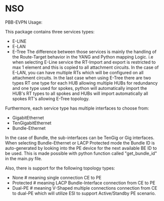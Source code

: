 # NSO
PBB-EVPN Usage:

This package contains three services types:
- E-LINE
- E-LAN
- E-Tree
The difference between those services is mainly the handling of the Route-Target behavior in the YANG and Python mapping Logic. i.e when selecting E-Line service the RT-Import and export is restricted to max 1 element and this is copied to all attachment circuits. In the case of E-LAN, you can have multiple RTs which will be configured on all attachment circuits. In the last case when using E-Tree there are two types RT one type for each HUB allowing multiple HUBs for redundancy and one type used for spokes, python will automatically import the HUB's RT types to all spokes and HUBs will import automatically all spokes RT's allowing E-Tree topology.

Furthermore, each service type has multiple interfaces to choose from:
- GigabitEthernet
- TenGigabitEthernet
- Bundle-Ethernet

In the case of Bundle, the sub-interfaces can be TenGig or Gig interfaces. When selecting Bundle-Ethernet or LACP Protected mode the Bundle ID is auto-generated by looking into the PE device for the next available BE ID to be used. This is made possible with python function called "get_bundle_id" in the main.py file.

Also, there is support for the following topology types:
- None # meaning single connection CE to PE
- Protected # meaning LACP Bundle-Interface connection from CE to PE 
- Dual-PE # meaning V-Shaped multiple connections connection from CE to dual-PE which will utilize ESI to support Active/Standby PE scenario.
